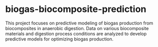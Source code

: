 # biogas-biocomposite-prediction
This project focuses on predictive modeling of biogas production from biocomposites in anaerobic digestion. Data on various biocomposite materials and digestion process conditions are analyzed to develop predictive models for optimizing biogas production.
